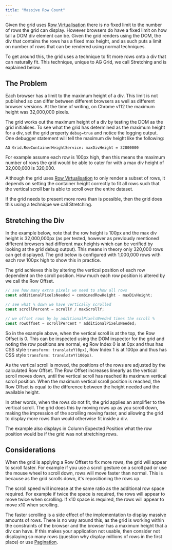 ```yaml
---
title: "Massive Row Count"
---
```


Given the grid uses [Row Virtualisation](/dom-virtualisation/#row-virtualisation) there is no
fixed limit to the number of rows the grid can display. However browsers do have a fixed limit
on how tall a DOM div element can be. Given the grid renders using the DOM, the div that contains
the rows has a fixed max height, and as such puts a limit on number of rows that can be
rendered using normal techniques.

To get around this, the grid uses a technique to fit more rows onto a div that can naturally fit.
This technique, unique to AG Grid, we call Stretching and is explained below.

## The Problem

Each browser has a limit to the maximum height of a div. This limit is not published so can differ
between different browsers as well as different browser versions. At the time of writing, on 
Chrome v112 the maximum height was 32,000,000 pixels.

The grid works out the maximum height of a div by testing the DOM as the grid initialises. To see what
the grid has determined as the maximum height for a div, set the grid property `debug=true`
and notice the logging output. One debugger statement will tell the maximum div height
like the following:

`AG Grid.RowContainerHeightService: maxDivHeight = 32000000`

For example assume each row is 100px high, then this means the maximum number of rows the grid
would be able to cater for with a max div height of 32,000,000 is 320,000.

Although the grid uses [Row Virtualisation](/dom-virtualisation/#row-virtualisation) to only render
a subset of rows, it depends on setting the container height correctly to fit all rows such that the
vertical scroll bar is able to scroll over the entire dataset.

If the grid needs to present more rows than is possible, then the grid does this using a technique
we call Stretching.

## Stretching the Div

In the example below, note that the row height is 100px and the max div height is 32,000,000px
(as per tested, however as previously mentioned different browsers had different max heights which
can be verified by looking at the grid debug output). This means in theory only 320,000 rows
can get displayed. The grid below is configured with 1,000,000 rows with each row 100px high to
show this in practice.

<grid-example title='Massive Dataset Example' name='viewport-big-data' type='generated' options='{ "enterprise": true, "modules": ["viewport"] }'></grid-example>

The grid achieves this by altering the vertical position of each row dependent on the scroll position.
How much each row position is altered by we call the Row Offset.

```ts
// see how many extra pixels we need to show all rows
const additionalPixelsNeeded = combinedRowHeight - maxDivHeight;

// see what % down we have vertically scrolled
const scrollPercent = scrollY / maxScrollY;

// we offset rows by by additionalPixelsNeeded times the scroll %
const rowOffset = scrollPercent * additionalPixelsNeeded;
```

So in the example above, when the vertical scroll is at the top, the Row Offset is 0. This can
be inspected using the DOM inspector for the grid and noting the row positions are normal, eg
Row Index 0 is at 0px and thus has CSS style `transform: translateY(0px)`, Row Index 1 is at 100px
and thus has CSS style `transform: translateY(100px)`.

As the vertical scroll is moved, the positions of the rows are adjusted by the calculated Row Offset.
The Row Offset increases linearly as the vertical scroll moves down, until the vertical scroll has
reached its maximum vertical scroll position. When the maximum vertical scroll position is reached,
the Row Offset is equal to the difference between the height needed and the available height.

In other words, when the rows do not fit, the grid applies an amplifier to the vertical scroll.
The grid does this by moving rows up as you scroll down, making the impression of the scrolling moving
faster, and allowing the grid to display more rows than would otherwise fit inside a div.

The example also displays in Column Expected Position what the row position would be if the grid
was not stretching rows.

## Considerations

When the grid is applying a Row Offset to fix more rows, the grid will appear to scroll faster.
For example if you use a scroll gesture on a scroll pad or use the mouse wheel to scroll down,
rows will move faster than normal. This is because as the grid scrolls down, it's repositioning
the rows up.

The scroll speed will increase at the same ratio as the additional row space required. For example
if twice the space is required, the rows will appear to move twice when scrolling. If x10
space is required, the rows will appear to move x10 when scrolling.

The faster scrolling is a side effect of the implementation to display massive amounts of rows.
There is no way around this, as the grid is working within the constraints of the browser and the
browser has a maximum height that a div can have.
If this makes your application not usable, then consider not displaying so many rows (question why
display millions of rows in the first place) or use [Pagination](/row-pagination/).
